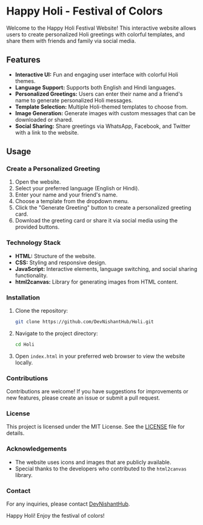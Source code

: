 # Happy Holi - Festival of Colors

Welcome to the Happy Holi Festival Website! This interactive website allows users to create personalized Holi greetings with colorful templates, and share them with friends and family via social media.

## Features

- **Interactive UI:** Fun and engaging user interface with colorful Holi themes.
- **Language Support:** Supports both English and Hindi languages.
- **Personalized Greetings:** Users can enter their name and a friend's name to generate personalized Holi messages.
- **Template Selection:** Multiple Holi-themed templates to choose from.
- **Image Generation:** Generate images with custom messages that can be downloaded or shared.
- **Social Sharing:** Share greetings via WhatsApp, Facebook, and Twitter with a link to the website.

## Usage

### Create a Personalized Greeting

1. Open the website.
2. Select your preferred language (English or Hindi).
3. Enter your name and your friend's name.
4. Choose a template from the dropdown menu.
5. Click the "Generate Greeting" button to create a personalized greeting card.
6. Download the greeting card or share it via social media using the provided buttons.

### Technology Stack

- **HTML:** Structure of the website.
- **CSS:** Styling and responsive design.
- **JavaScript:** Interactive elements, language switching, and social sharing functionality.
- **html2canvas:** Library for generating images from HTML content.

### Installation

1. Clone the repository:
   ```bash
   git clone https://github.com/DevNishantHub/Holi.git
   ```

2. Navigate to the project directory:
   ```bash
   cd Holi
   ```

3. Open `index.html` in your preferred web browser to view the website locally.

### Contributions

Contributions are welcome! If you have suggestions for improvements or new features, please create an issue or submit a pull request.

### License

This project is licensed under the MIT License. See the [LICENSE](LICENSE) file for details.

### Acknowledgements

- The website uses icons and images that are publicly available.
- Special thanks to the developers who contributed to the `html2canvas` library.

### Contact

For any inquiries, please contact [DevNishantHub](https://github.com/DevNishantHub).

Happy Holi! Enjoy the festival of colors!
